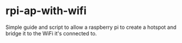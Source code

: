 # rpi-ap-with-wifi
Simple guide and script to allow a raspberry pi to create a hotspot and bridge it to the WiFi it's connected to.
